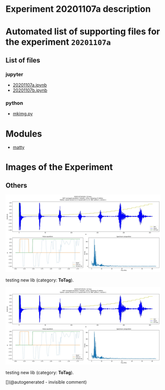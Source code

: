 # Experiment 20201107a description





# Automated list of supporting files for the __experiment `20201107a`__

## List of files

### jupyter

* [20201107a.ipynb](/matty/20201107a/20201107a.ipynb)
* [20201107b.ipynb](/matty/20201107a/20201107b.ipynb)


### python

* [mkimg.py](/matty/20201107a/mkimg.py)





# Modules

* [matty](/matty/)




# Images of the Experiment

## Others

![](/matty/20201107a/20201107161626_ndt.jpg)

testing new lib (category: __ToTag__).

![](/matty/20201107a/20201107155232_ndt.jpg)

testing new lib (category: __ToTag__).










[](@autogenerated - invisible comment)
